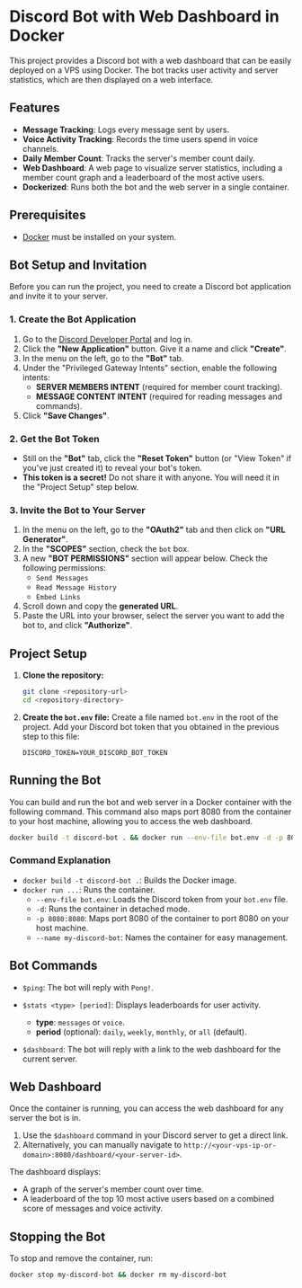 # Discord Bot with Web Dashboard in Docker

This project provides a Discord bot with a web dashboard that can be easily deployed on a VPS using Docker. The bot tracks user activity and server statistics, which are then displayed on a web interface.

## Features

-   **Message Tracking**: Logs every message sent by users.
-   **Voice Activity Tracking**: Records the time users spend in voice channels.
-   **Daily Member Count**: Tracks the server's member count daily.
-   **Web Dashboard**: A web page to visualize server statistics, including a member count graph and a leaderboard of the most active users.
-   **Dockerized**: Runs both the bot and the web server in a single container.

## Prerequisites

-   [Docker](https://docs.docker.com/get-docker/) must be installed on your system.

## Bot Setup and Invitation

Before you can run the project, you need to create a Discord bot application and invite it to your server.

### 1. Create the Bot Application
1.  Go to the [Discord Developer Portal](https://discord.com/developers/applications) and log in.
2.  Click the **"New Application"** button. Give it a name and click **"Create"**.
3.  In the menu on the left, go to the **"Bot"** tab.
4.  Under the "Privileged Gateway Intents" section, enable the following intents:
    -   **SERVER MEMBERS INTENT** (required for member count tracking).
    -   **MESSAGE CONTENT INTENT** (required for reading messages and commands).
5.  Click **"Save Changes"**.

### 2. Get the Bot Token
-   Still on the **"Bot"** tab, click the **"Reset Token"** button (or "View Token" if you've just created it) to reveal your bot's token.
-   **This token is a secret!** Do not share it with anyone. You will need it in the "Project Setup" step below.

### 3. Invite the Bot to Your Server
1.  In the menu on the left, go to the **"OAuth2"** tab and then click on **"URL Generator"**.
2.  In the **"SCOPES"** section, check the `bot` box.
3.  A new **"BOT PERMISSIONS"** section will appear below. Check the following permissions:
    -   `Send Messages`
    -   `Read Message History`
    -   `Embed Links`
4.  Scroll down and copy the **generated URL**.
5.  Paste the URL into your browser, select the server you want to add the bot to, and click **"Authorize"**.

## Project Setup

1.  **Clone the repository:**
    ```bash
    git clone <repository-url>
    cd <repository-directory>
    ```
2.  **Create the `bot.env` file:**
    Create a file named `bot.env` in the root of the project. Add your Discord bot token that you obtained in the previous step to this file:
    ```
    DISCORD_TOKEN=YOUR_DISCORD_BOT_TOKEN
    ```

## Running the Bot

You can build and run the bot and web server in a Docker container with the following command. This command also maps port 8080 from the container to your host machine, allowing you to access the web dashboard.

```bash
docker build -t discord-bot . && docker run --env-file bot.env -d -p 8080:8080 --name my-discord-bot discord-bot
```

### Command Explanation

-   `docker build -t discord-bot .`: Builds the Docker image.
-   `docker run ...`: Runs the container.
    -   `--env-file bot.env`: Loads the Discord token from your `bot.env` file.
    -   `-d`: Runs the container in detached mode.
    -   `-p 8080:8080`: Maps port 8080 of the container to port 8080 on your host machine.
    -   `--name my-discord-bot`: Names the container for easy management.

## Bot Commands

-   `$ping`: The bot will reply with `Pong!`.

-   `$stats <type> [period]`: Displays leaderboards for user activity.
    -   **type**: `messages` or `voice`.
    -   **period** (optional): `daily`, `weekly`, `monthly`, or `all` (default).

-   `$dashboard`: The bot will reply with a link to the web dashboard for the current server.

## Web Dashboard

Once the container is running, you can access the web dashboard for any server the bot is in.

1.  Use the `$dashboard` command in your Discord server to get a direct link.
2.  Alternatively, you can manually navigate to `http://<your-vps-ip-or-domain>:8080/dashboard/<your-server-id>`.

The dashboard displays:
-   A graph of the server's member count over time.
-   A leaderboard of the top 10 most active users based on a combined score of messages and voice activity.

## Stopping the Bot

To stop and remove the container, run:

```bash
docker stop my-discord-bot && docker rm my-discord-bot
```